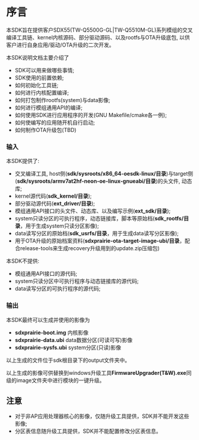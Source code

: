 # 序言

本SDK旨在提供客户SDX55(TW-Q5500G-GL|TW-Q5510M-GL)系列模组的交叉编译工具链、kernel内核源码、部分驱动源码、以及rootfs与OTA升级底包, 以供客户进行自身应用/驱动/OTA升级的二次开发。

本SDK说明文档主要介绍了
* SDK可以用来做哪些事情;
* SDK使用的前置依赖;
* 如何初始化工具链;
* 如何进行内核配置编译;
* 如何打包制作rootfs(system)与data影像;
* 如何进行模组通用API的编译;
* 如何使用SDK进行应用程序的开发(GNU Makefile/cmake各一例);
* 如何使编写的应用随开机自行启动;
* 如何制作OTA升级包(TBD)

### 输入

本SDK提供了:

* 交叉编译工具, host侧(**sdk/sysroots/x86_64-oesdk-linux/目录**)与target侧(**sdk/sysroots/armv7at2hf-neon-oe-linux-gnueabi/目录**)的头文件, 动态库;
* kernel源代码(**sdk_kernel/目录**);
* 部分驱动源代码(**ext_driver/目录**);
* 模组通用API接口的头文件、动态库、以及编写示例(**ext_sdk/目录**);
* system只读分区的可执行程序，动态链接库，脚本等原始档(**sdk_rootfs/目录**，用于生成system只读分区影像);
* data读写分区的原始档(**sdk_usrfs/目录**，用于生成data读写分区影像);
* 用于OTA升级的原始档案资料(**sdxprairie-ota-target-image-ubi/目录**，配合release-tools来生成recovery升级用到的update.zip压缩包)

本SDK不提供:

* 模组通用API接口的源代码;
* system只读分区中可执行程序与动态链接库的源代码;
* data读写分区的可执行程序的源代码;

### 输出

本SDK最终可以生成并使用的影像为

* **sdxprairie-boot.img** 内核影像
* **sdxprairie-data.ubi** data数据分区(可读可写)影像
* **sdxprairie-sysfs.ubi** system分区(只读)影像

以上生成的文件位于sdk根目录下的output文件夹中。


以上生成的影像可供替换到windows升级工具**FirmwareUpgrader(T&W).exe**同级的image文件夹中进行模块的一键升级。

## 注意

* 对于非AP应用处理器核心的影像，仅随升级工具提供，SDK并不能开发这些影像;
* 分区表信息随升级工具提供，SDK并不能配置修改分区表信息。
